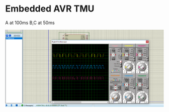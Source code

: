# Embedded AVR TMU

A at 100ms
B,C at 50ms

![alt text](https://raw.githubusercontent.com/M0hammadx/Embedded/master/AVR/TimerMangUnit/1-100,2-50.png)
